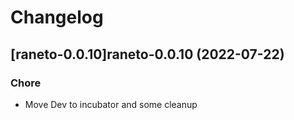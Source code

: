 # Changelog



## [raneto-0.0.10]raneto-0.0.10 (2022-07-22)

### Chore

- Move Dev to incubator and some cleanup
  
  